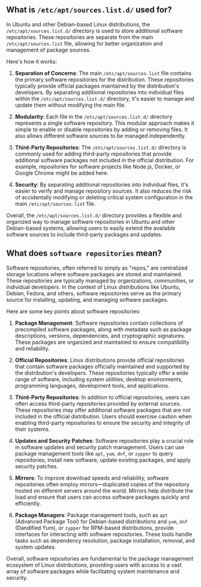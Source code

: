 ## What is `/etc/apt/sources.list.d/` used for?

In Ubuntu and other Debian-based Linux distributions, the `/etc/apt/sources.list.d/` directory is used to store additional software repositories. These repositories are separate from the main `/etc/apt/sources.list` file, allowing for better organization and management of package sources.

Here's how it works:

1. **Separation of Concerns**: The main `/etc/apt/sources.list` file contains the primary software repositories for the distribution. These repositories typically provide official packages maintained by the distribution's developers. By separating additional repositories into individual files within the `/etc/apt/sources.list.d/` directory, it's easier to manage and update them without modifying the main file.

2. **Modularity**: Each file in the `/etc/apt/sources.list.d/` directory represents a single software repository. This modular approach makes it simple to enable or disable repositories by adding or removing files. It also allows different software sources to be managed independently.

3. **Third-Party Repositories**: The `/etc/apt/sources.list.d/` directory is commonly used for adding third-party repositories that provide additional software packages not included in the official distribution. For example, repositories for software projects like Node.js, Docker, or Google Chrome might be added here.

4. **Security**: By separating additional repositories into individual files, it's easier to verify and manage repository sources. It also reduces the risk of accidentally modifying or deleting critical system configuration in the main `/etc/apt/sources.list` file.

Overall, the `/etc/apt/sources.list.d/` directory provides a flexible and organized way to manage software repositories in Ubuntu and other Debian-based systems, allowing users to easily extend the available software sources to include third-party packages and updates.

## What does `software repositories` mean?

Software repositories, often referred to simply as "repos," are centralized storage locations where software packages are stored and maintained. These repositories are typically managed by organizations, communities, or individual developers. In the context of Linux distributions like Ubuntu, Debian, Fedora, and others, software repositories serve as the primary source for installing, updating, and managing software packages.

Here are some key points about software repositories:

1. **Package Management**: Software repositories contain collections of precompiled software packages, along with metadata such as package descriptions, versions, dependencies, and cryptographic signatures. These packages are organized and maintained to ensure compatibility and reliability.

2. **Official Repositories**: Linux distributions provide official repositories that contain software packages officially maintained and supported by the distribution's developers. These repositories typically offer a wide range of software, including system utilities, desktop environments, programming languages, development tools, and applications.

3. **Third-Party Repositories**: In addition to official repositories, users can often access third-party repositories provided by external sources. These repositories may offer additional software packages that are not included in the official distribution. Users should exercise caution when enabling third-party repositories to ensure the security and integrity of their systems.

4. **Updates and Security Patches**: Software repositories play a crucial role in software updates and security patch management. Users can use package management tools like `apt`, `yum`, `dnf`, or `zypper` to query repositories, install new software, update existing packages, and apply security patches.

5. **Mirrors**: To improve download speeds and reliability, software repositories often employ mirrors—duplicated copies of the repository hosted on different servers around the world. Mirrors help distribute the load and ensure that users can access software packages quickly and efficiently.

6. **Package Managers**: Package management tools, such as `apt` (Advanced Package Tool) for Debian-based distributions and `yum`, `dnf` (Dandified Yum), or `zypper` for RPM-based distributions, provide interfaces for interacting with software repositories. These tools handle tasks such as dependency resolution, package installation, removal, and system updates.

Overall, software repositories are fundamental to the package management ecosystem of Linux distributions, providing users with access to a vast array of software packages while facilitating system maintenance and security.
